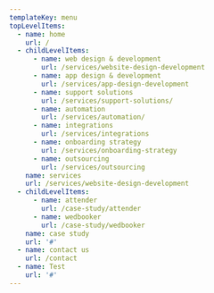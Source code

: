 ```yaml
---
templateKey: menu
topLevelItems:
  - name: home
    url: /
  - childLevelItems:
      - name: web design & development
        url: /services/website-design-development
      - name: app design & development
        url: /services/app-design-development
      - name: support solutions
        url: /services/support-solutions/
      - name: automation
        url: /services/automation/
      - name: integrations
        url: /services/integrations
      - name: onboarding strategy
        url: /services/onboarding-strategy
      - name: outsourcing
        url: /services/outsourcing
    name: services
    url: /services/website-design-development
  - childLevelItems:
      - name: attender
        url: /case-study/attender
      - name: wedbooker
        url: /case-study/wedbooker
    name: case study
    url: '#'
  - name: contact us
    url: /contact
  - name: Test
    url: '#'
---
```


